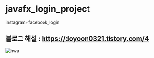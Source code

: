# javafx_login_project
 instagram+facebook_login<br>
## 블로그 해설 : https://doyoon0321.tistory.com/4
![hwa](https://user-images.githubusercontent.com/97486188/192107005-1cf3a484-2797-4038-8cbc-714a40d89945.png)
